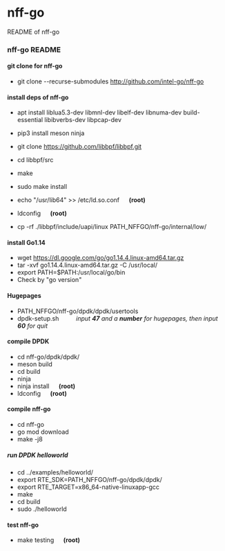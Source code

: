 # nff-go
README of nff-go
### nff-go README


####  git clone for nff-go

- git clone --recurse-submodules http://github.com/intel-go/nff-go

#### install deps of nff-go

- apt install liblua5.3-dev libmnl-dev libelf-dev libnuma-dev build-essential libibverbs-dev libpcap-dev
- pip3 install meson ninja


- git clone https://github.com/libbpf/libbpf.git
- cd libbpf/src
- make
- sudo make install
- echo "/usr/lib64" >> /etc/ld.so.conf &emsp; **(root)**
- ldconfig  &emsp; **(root)**
- cp -rf ./libbpf/include/uapi/linux PATH_NFFGO/nff-go/internal/low/


#### install Go1.14

- wget https://dl.google.com/go/go1.14.4.linux-amd64.tar.gz
- tar -xvf go1.14.4.linux-amd64.tar.gz -C /usr/local/
- export PATH=$PATH:/usr/local/go/bin
- Check by "go version"

#### Hugepages

- PATH_NFFGO/nff-go/dpdk/dpdk/usertools
- dpdk-setup.sh   &emsp;  &emsp; _input **47** and a **number** for hugepages, then input **60** for quit_

#### compile DPDK

- cd nff-go/dpdk/dpdk/
- meson build
- cd build
- ninja
- ninja install  &emsp; **(root)**
- ldconfig &emsp; **(root)**

#### compile nff-go

- cd nff-go
- go mod download 
- make -j8

##### run DPDK helloworld

- cd ../examples/helloworld/
- export RTE_SDK=PATH_NFFGO/nff-go/dpdk/dpdk/
- export RTE_TARGET=x86_64-native-linuxapp-gcc
- make
- cd build
- sudo ./helloworld

#### test nff-go

- make testing &emsp; **(root)**
